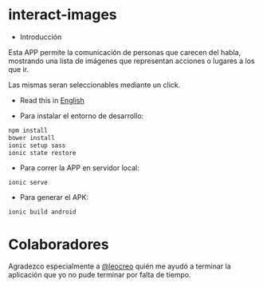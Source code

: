 # interact-images

* Introducción

Esta APP permite la comunicación de personas que carecen del habla, mostrando una lista de imágenes que representan acciones o lugares a los que ir.

Las mismas seran seleccionables mediante un click.

* Read this in [English](README.en.md)

* Para instalar el entorno de desarrollo:

```bash
npm install
bower install
ionic setup sass
ionic state restore
```

* Para correr la APP en servidor local:

```
ionic serve
```

* Para generar el APK:

```bash
ionic build android
```

# Colaboradores

Agradezco especialmente a <a href="https://github.com/leocreo" target="_blank">@leocreo</a> quién me ayudó a terminar la aplicación que yo no pude terminar por falta de tiempo.
